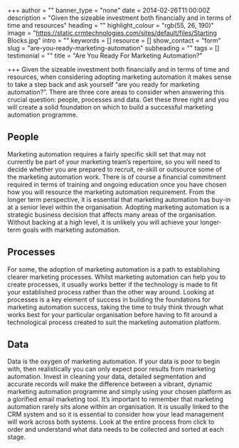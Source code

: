 +++
author = ""
banner_type = "none"
date = 2014-02-26T11:00:00Z
description = "Given the sizeable investment both financially and in terms of time and resources"
heading = ""
highlight_colour = "rgb(55, 26, 190)"
image = "https://static.crmtechnologies.com/sites/default/files/Starting Blocks.jpg"
intro = ""
keywords = []
resource = []
show_contact = "form"
slug = "are-you-ready-marketing-automation"
subheading = ""
tags = []
testimonial = ""
title = "Are You Ready For Marketing Automation?"

+++
Given the sizeable investment both financially and in terms of time and resources, when considering adopting marketing automation it makes sense to take a step back and ask yourself “are you ready for marketing automation?”. There are three core areas to consider when answering this crucial question: people, processes and data. Get these three right and you will create a solid foundation on which to build a successful marketing automation programme.

## People

Marketing automation requires a fairly specific skill set that may not currently be part of your marketing team’s repertoire, so you will need to decide whether you are prepared to recruit, re-skill or outsource some of the marketing automation work. There is of course a financial commitment required in terms of training and ongoing education once you have chosen how you will resource the marketing automation requirement. From the longer term perspective, it is essential that marketing automation has buy-in at a senior level within the organisation. Adopting marketing automation is a strategic business decision that affects many areas of the organisation. Without backing at a high level, it is unlikely you will achieve your longer-term goals with marketing automation.

## Processes

For some, the adoption of marketing automation is a path to establishing clearer marketing processes. Whilst marketing automation can help you to create processes, it usually works better if the technology is made to fit your established process rather than the other way around. Looking at processes is a key element of success in building the foundations for marketing automation success, taking the time to truly think through what works best for your particular organisation before having to fit around a technological process created to suit the marketing automation platform.

## Data

Data is the oxygen of marketing automation. If your data is poor to begin with, then realistically you can only expect poor results from marketing automation. Invest in cleaning your data, detailed segmentation and accurate records will make the difference between a vibrant, dynamic marketing automation programme and simply using your chosen platform as a glorified email marketing tool. It’s important to remember that marketing automation rarely sits alone within an organisation. It is usually linked to the CRM system and so it is essential to consider how your lead management will work across both systems. Look at the entire process from click to order and understand what data needs to be collected and sorted at each stage.